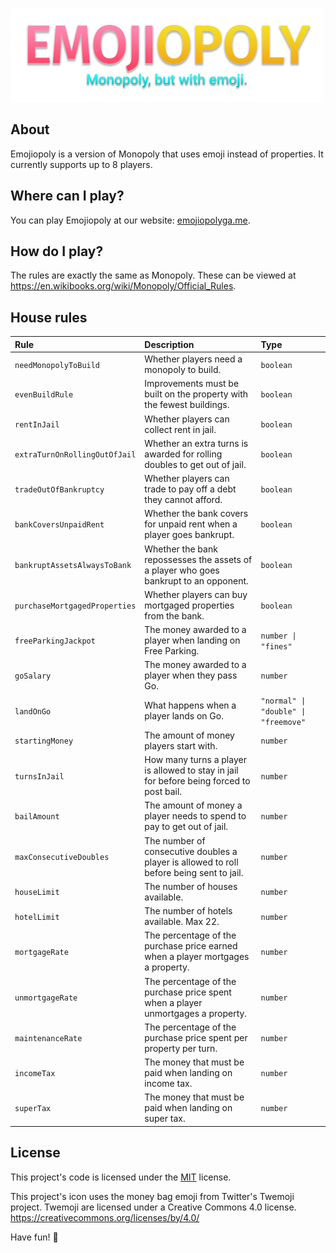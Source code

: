 ![Emojiopoly logo](images/50transparent.png)

## About
Emojiopoly is a version of Monopoly that uses emoji instead of properties.
It currently supports up to 8 players.

## Where can I play?
You can play Emojiopoly at our website: [emojiopolyga.me](http://emojiopolyga.me).

## How do I play?
The rules are exactly the same as Monopoly.
These can be viewed at https://en.wikibooks.org/wiki/Monopoly/Official_Rules.

## House rules
| Rule                          | Description                                                                              | Type                                |
| :---------------------------- | :--------------------------------------------------------------------------------------- | :---------------------------------- |
| `needMonopolyToBuild`         | Whether players need a monopoly to build.                                                | `boolean`                           |
| `evenBuildRule`               | Improvements must be built on the property with the fewest buildings.                    | `boolean`                           |
| `rentInJail`                  | Whether players can collect rent in jail.                                                | `boolean`                           |
| `extraTurnOnRollingOutOfJail` | Whether an extra turns is awarded for rolling doubles to get out of jail.                | `boolean`                           |
| `tradeOutOfBankruptcy`        | Whether players can trade to pay off a debt they cannot afford.                          | `boolean`                           |
| `bankCoversUnpaidRent`        | Whether the bank covers for unpaid rent when a player goes bankrupt.                     | `boolean`                           |
| `bankruptAssetsAlwaysToBank`  | Whether the bank repossesses the assets of a player who goes bankrupt to an opponent.    | `boolean`                           |
| `purchaseMortgagedProperties` | Whether players can buy mortgaged properties from the bank.                              | `boolean`                           |
| `freeParkingJackpot`          | The money awarded to a player when landing on Free Parking.                              | `number \| "fines"`                 |
| `goSalary`                    | The money awarded to a player when they pass Go.                                         | `number`                            |
| `landOnGo`                    | What happens when a player lands on Go.                                                  | `"normal" \| "double" \| "freemove"`|
| `startingMoney`               | The amount of money players start with.                                                  | `number`                            |
| `turnsInJail`                 | How many turns a player is allowed to stay in jail for before being forced to post bail. | `number`                            |
| `bailAmount`                  | The amount of money a player needs to spend to pay to get out of jail.                   | `number`                            |
| `maxConsecutiveDoubles`       | The number of consecutive doubles a player is allowed to roll before being sent to jail. | `number`                            |
| `houseLimit`                  | The number of houses available.                                                          | `number`                            |
| `hotelLimit`                  | The number of hotels available. Max 22.                                                  | `number`                            |
| `mortgageRate`                | The percentage of the purchase price earned when a player mortgages a property.          | `number`                            |
| `unmortgageRate`              | The percentage of the purchase price spent when a player unmortgages a property.         | `number`                            |
| `maintenanceRate`             | The percentage of the purchase price spent per property per turn.                        | `number`                            |
| `incomeTax`                   | The money that must be paid when landing on income tax.                                  | `number`                            |
| `superTax`                    | The money that must be paid when landing on super tax.                                   | `number`                            |

## License
This project's code is licensed under the [MIT](\LICENSE) license.

This project's icon uses the money bag emoji from Twitter's Twemoji project.
Twemoji are licensed under a Creative Commons 4.0 license.
https://creativecommons.org/licenses/by/4.0/

Have fun! 🍆
